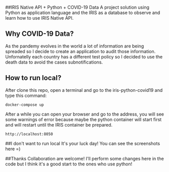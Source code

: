 ##IRIS Native API + Python + COVID-19 Data
A project solution using Python as application language and the IRIS as a database to observe and learn how to use IRIS Native API. 

## Why COVID-19 Data?
As the pandemy evolves in the world a lot of information are being spreaded so I decide to create an application to audit those information.
Unfornatelly each country has a different test policy so I decided to use the death data to avoid the cases subnotifications.

## How to run local?
After clone this repo, open a terminal and go to the iris-python-covid19 and type this command:

```
docker-compose up
```

After a while you can open your browser and go to the address, you will see some warnings of error because maybe the python container will start first and will restart until the IRIS container be prepared.

```
http://localhost:8050
```

##I don't want to run local
It's your luck day! You can see the screenshots here =) 

##Thanks
Collaboration are welcome! I'll perform some changes here in the code but I think it's a good start to the ones who use python!